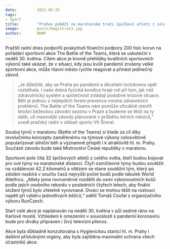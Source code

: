 ```yaml
---
date:         2021-05-25
tags:         
- Sport
title:        "Prahou poběží na maratonské trati špičkoví atleti z celého světa"
image: 	      posts/magistrat3.jpg
author:       MHMP
---
```


Pražští radní dnes podpořili poskytnutí finanční podpory 200 tisíc korun na pořádání sportovní akce The Battle of the Teams, která se uskuteční v neděli 30. května. Cílem akce je kromě přehlídky kvalitních sportovních výkonů také ukázat, že v situaci, kdy jsou kvůli pandemii zrušeny velké sportovní akce, může hlavní město rychle reagovat a přinést jedinečný závod.

> „Je důležité, aby se Praha po pandemii a dlouhém lockdownu opět rozběhala. I naše dobrá fyzická kondice hraje roli při tom, jak náš zdravotnický systém a společnost zvládají podobné krizové situace. Běh je jednou z nejlepších forem prevence mnoha zdravotních problémů. The Battle of the Teams nám pomůže oficiálně otevřít letošní běžeckou závodní sezónu v Praze a budeme se těšit na ty další, už masovější závody plánované v průběhu letních měsíců,“ uvedl pražský radní v oblasti sportu Vít Šimral.

Souboj týmů v maratonu (Battle of the Teams) si klade za cíl díky revolučnímu konceptu zaměřenému na týmové výkony celosvětově popularizovat silniční běh a významně přispět i k atraktivitě hl. m. Prahy. Součástí závodu bude také Mistrovství České republiky v maratonu.

Sportovní pole čítá 32 špičkových atletů z celého světa, kteří budou bojovat pro své týmy na maratonské distanci. Čtyři osmičlenné týmy budou soutěžit na vzdálenost 42,2 kilometrů a vítězem se stane soutěžní tým, který po zdolání nasbírá v součtu časů nejvyšší počet bodů podle tabulek World Atlethics. „Atlety jsme rovnoměrně rozdělili do osmi výkonnostních košů podle jejich osobního rekordu v posledních čtyřech letech, aby finální složení týmů bylo zřetelně vyrovnané. Diváci se mohou těšit na rostoucí napětí při výběru jednotlivých běžců,“ sdělil Tomáš Coufal z organizačního výboru RunCzech.

Start celé akce je naplánován na neděli 30. května v půl sedmé ráno na Karlově mostě. Vzhledem k omezením v souvislosti s pandemií koronaviru bude pro diváky připraven i živý televizní přenos.

Akce byla důkladně konzultována s Hygienickou stanicí hl. m. Prahy i dalšími příslušnými orgány, aby byla zajištěna maximální ochrana všech účastníků akce.
